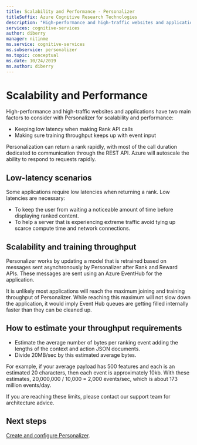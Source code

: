 ```yaml
---
title: Scalability and Performance - Personalizer
titleSuffix: Azure Cognitive Research Technologies
description: "High-performance and high-traffic websites and applications have two main factors to consider with Personalizer for scalability and performance: latency and training throughput."
services: cognitive-services
author: diberry
manager: nitinme
ms.service: cognitive-services
ms.subservice: personalizer
ms.topic: conceptual
ms.date: 10/24/2019
ms.author: diberry
---
```

# Scalability and Performance

High-performance and high-traffic websites and applications have two main factors to consider with Personalizer for scalability and performance:

* Keeping low latency when making Rank API calls
* Making sure training throughput keeps up with event input

Personalization can return a rank rapidly, with most of the call duration dedicated to communication through the REST API. Azure will autoscale the ability to respond to requests rapidly.

##  Low-latency scenarios

Some applications require low latencies when returning a rank. Low latencies are necessary:

* To keep the user from waiting a noticeable amount of time before displaying ranked content.
* To help a server that is experiencing extreme traffic avoid tying up scarce compute time and network connections.


## Scalability and training throughput

Personalizer works by updating a model that is retrained based on messages sent asynchronously by Personalizer after Rank and Reward APIs. These messages are sent using an Azure EventHub for the application.

 It is unlikely most applications will reach the maximum joining and training throughput of Personalizer. While reaching this maximum will not slow down the application, it would imply Event Hub queues are getting filled internally faster than they can be cleaned up.

## How to estimate your throughput requirements

* Estimate the average number of bytes per ranking event adding the lengths of the context and action JSON documents.
* Divide 20MB/sec by this estimated average bytes.

For example, if your average payload has 500 features and each is an estimated 20 characters, then each event is approximately 10kb. With these estimates, 20,000,000 / 10,000 = 2,000 events/sec, which is about 173 million events/day. 

If you are reaching these limits, please contact our support team for architecture advice.

## Next steps

[Create and configure Personalizer](how-to-settings.md).